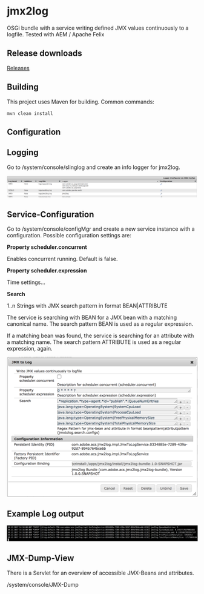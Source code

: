 jmx2log
========

OSGi bundle with a service writing defined JMX values continuously to a logfile. Tested with AEM / Apache Felix

Release downloads
--------

[Releases](https://github.com/dfoerderreuther/jmx2log/releases)

Building
--------

This project uses Maven for building. Common commands:

    mvn clean install

Configuration
--------

Logging
--------

Go to /system/console/slinglog and create an info logger for jmx2log.

![Log Config](/doc/logconfig.png)


Service-Configuration
--------

Go to /system/console/configMgr and create a new service instance with a configuration. Possible configuration settings are:

**Property scheduler.concurrent**

Enables concurrent running. Default is false. 

**Property scheduler.expression**

Time settings...

**Search**

1..n Strings with JMX search pattern in format BEAN|ATTRIBUTE

The service is searching with BEAN for a JMX bean with a matching canonical name. The search pattern BEAN is used as a regular expression.

If a matching bean was found, the service is searching for an attribute with a matching name. The search pattern ATTRIBUTE is used as a regular expression, again.

![Service Config](/doc/config.png)


Example Log output
---------

![Log Config](/doc/output.png)


JMX-Dump-View
--------

There is a Servlet for an overview of accessible JMX-Beans and attributes.

/system/console/JMX-Dump
